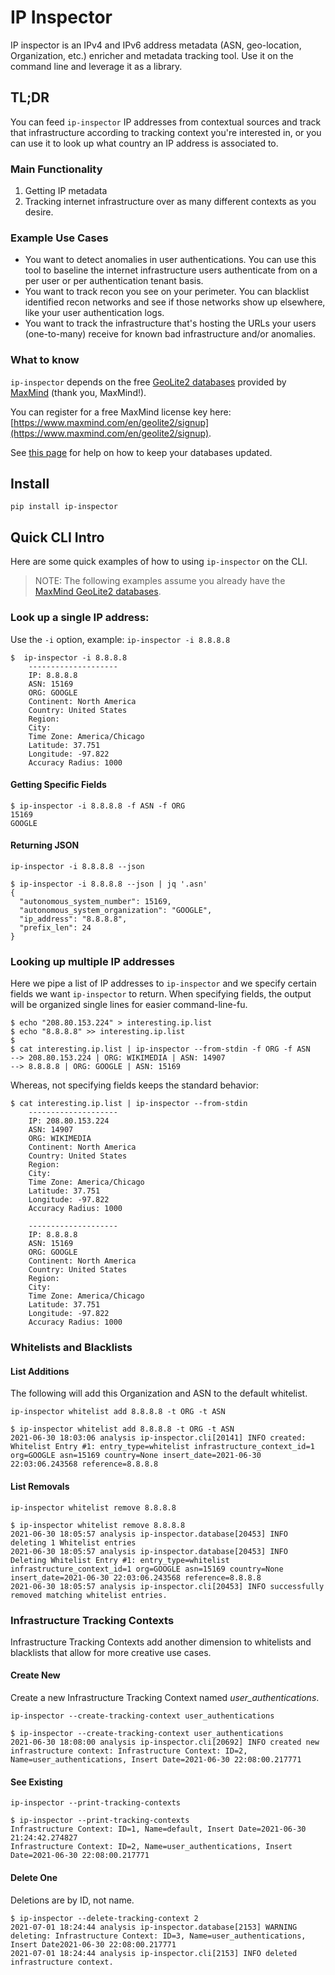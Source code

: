 # IP Inspector

IP inspector is an IPv4 and IPv6 address metadata (ASN, geo-location, Organization, etc.) enricher and metadata tracking tool. Use it on the command line and leverage it as a library.

## TL;DR

You can feed `ip-inspector` IP addresses from contextual sources and track that infrastructure according to tracking context you're interested in, or you can use it to look up what country an IP address is associated to.

### Main Functionality
  1. Getting IP metadata
  2. Tracking internet infrastructure over as many different contexts as you desire.

### Example Use Cases

- You want to detect anomalies in user authentications. You can use this tool to baseline the internet infrastructure users authenticate from on a per user or per authentication tenant basis.
- You want to track recon you see on your perimeter. You can blacklist identified recon networks and see if those networks show up elsewhere, like your user authentication logs.
- You want to track the infrastructure that's hosting the URLs your users (one-to-many) receive for known bad infrastructure and/or anomalies.

### What to know

`ip-inspector` depends on the free [GeoLite2 databases](https://dev.maxmind.com/geoip/geoip2/geolite2/) provided by [MaxMind](https://www.maxmind.com/en/home) (thank you, MaxMind!). 

You can register for a free MaxMind license key here: [https://www.maxmind.com/en/geolite2/signup](https://www.maxmind.com/en/geolite2/signup).

See [this page](docs/how-to/update-maxmind-databases.md) for help on how to keep your databases updated.

## Install

```
pip install ip-inspector
```

## Quick CLI Intro

Here are some quick examples of how to using `ip-inspector` on the CLI.

> NOTE: The following examples assume you already have the [MaxMind GeoLite2 databases](docs/how-to/update-maxmind-databases.md).

### Look up a single IP address:

Use the `-i` option, example: `ip-inspector -i 8.8.8.8`

```console
$  ip-inspector -i 8.8.8.8
	--------------------
	IP: 8.8.8.8
	ASN: 15169
	ORG: GOOGLE
	Continent: North America
	Country: United States
	Region: 
	City: 
	Time Zone: America/Chicago
	Latitude: 37.751
	Longitude: -97.822
	Accuracy Radius: 1000
```

#### Getting Specific Fields

```console
$ ip-inspector -i 8.8.8.8 -f ASN -f ORG
15169
GOOGLE
```

#### Returning JSON

`ip-inspector -i 8.8.8.8 --json`

```console
$ ip-inspector -i 8.8.8.8 --json | jq '.asn'
{
  "autonomous_system_number": 15169,
  "autonomous_system_organization": "GOOGLE",
  "ip_address": "8.8.8.8",
  "prefix_len": 24
}
```
### Looking up multiple IP addresses

Here we pipe a list of IP addresses to `ip-inspector` and we specify certain fields we want `ip-inspector` to return. When specifying fields, the output will be organized single lines for easier command-line-fu.

```console
$ echo "208.80.153.224" > interesting.ip.list
$ echo "8.8.8.8" >> interesting.ip.list 
$ 
$ cat interesting.ip.list | ip-inspector --from-stdin -f ORG -f ASN
--> 208.80.153.224 | ORG: WIKIMEDIA | ASN: 14907
--> 8.8.8.8 | ORG: GOOGLE | ASN: 15169
```

Whereas, not specifying fields keeps the standard behavior: 

```console
$ cat interesting.ip.list | ip-inspector --from-stdin 
	--------------------
	IP: 208.80.153.224
	ASN: 14907
	ORG: WIKIMEDIA
	Continent: North America
	Country: United States
	Region: 
	City: 
	Time Zone: America/Chicago
	Latitude: 37.751
	Longitude: -97.822
	Accuracy Radius: 1000

	--------------------
	IP: 8.8.8.8
	ASN: 15169
	ORG: GOOGLE
	Continent: North America
	Country: United States
	Region: 
	City: 
	Time Zone: America/Chicago
	Latitude: 37.751
	Longitude: -97.822
	Accuracy Radius: 1000
```

### Whitelists and Blacklists

#### List Additions

The following will add this Organization and ASN to the default whitelist.

`ip-inspector whitelist add 8.8.8.8 -t ORG -t ASN`

```console
$ ip-inspector whitelist add 8.8.8.8 -t ORG -t ASN
2021-06-30 18:03:06 analysis ip-inspector.cli[20141] INFO created: Whitelist Entry #1: entry_type=whitelist infrastructure_context_id=1 org=GOOGLE asn=15169 country=None insert_date=2021-06-30 22:03:06.243568 reference=8.8.8.8
```

#### List Removals

`ip-inspector whitelist remove 8.8.8.8`

```console
$ ip-inspector whitelist remove 8.8.8.8
2021-06-30 18:05:57 analysis ip-inspector.database[20453] INFO deleting 1 Whitelist entries
2021-06-30 18:05:57 analysis ip-inspector.database[20453] INFO Deleting Whitelist Entry #1: entry_type=whitelist infrastructure_context_id=1 org=GOOGLE asn=15169 country=None insert_date=2021-06-30 22:03:06.243568 reference=8.8.8.8 
2021-06-30 18:05:57 analysis ip-inspector.cli[20453] INFO successfully removed matching whitelist entries.
```

### Infrastructure Tracking Contexts

Infrastructure Tracking Contexts add another dimension to whitelists and blacklists that allow for more creative use cases.

#### Create New

Create a new Infrastructure Tracking Context named *user_authentications*.

`ip-inspector --create-tracking-context user_authentications`

```console
$ ip-inspector --create-tracking-context user_authentications
2021-06-30 18:08:00 analysis ip-inspector.cli[20692] INFO created new infrastructure context: Infrastructure Context: ID=2, Name=user_authentications, Insert Date=2021-06-30 22:08:00.217771
```

#### See Existing

`ip-inspector --print-tracking-contexts`

```console
$ ip-inspector --print-tracking-contexts
Infrastructure Context: ID=1, Name=default, Insert Date=2021-06-30 21:24:42.274827
Infrastructure Context: ID=2, Name=user_authentications, Insert Date=2021-06-30 22:08:00.217771
```

#### Delete One

Deletions are by ID, not name.

```console
$ ip-inspector --delete-tracking-context 2
2021-07-01 18:24:44 analysis ip-inspector.database[2153] WARNING deleting: Infrastructure Context: ID=3, Name=user_authentications, Insert Date2021-06-30 22:08:00.217771
2021-07-01 18:24:44 analysis ip-inspector.cli[2153] INFO deleted infrastructure context.
```

